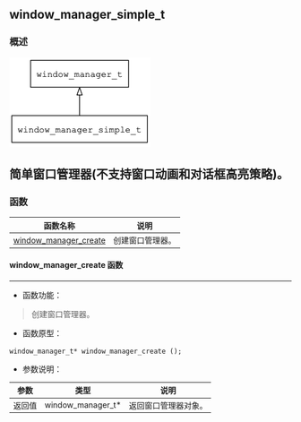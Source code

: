 ## window\_manager\_simple\_t
### 概述
![image](images/window_manager_simple_t_0.png)

简单窗口管理器(不支持窗口动画和对话框高亮策略)。
----------------------------------
### 函数
<p id="window_manager_simple_t_methods">

| 函数名称 | 说明 | 
| -------- | ------------ | 
| <a href="#window_manager_simple_t_window_manager_create">window\_manager\_create</a> | 创建窗口管理器。 |
#### window\_manager\_create 函数
-----------------------

* 函数功能：

> <p id="window_manager_simple_t_window_manager_create">创建窗口管理器。

* 函数原型：

```
window_manager_t* window_manager_create ();
```

* 参数说明：

| 参数 | 类型 | 说明 |
| -------- | ----- | --------- |
| 返回值 | window\_manager\_t* | 返回窗口管理器对象。 |
